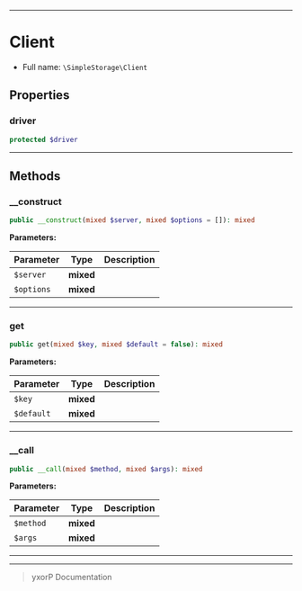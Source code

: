 ***

# Client





* Full name: `\SimpleStorage\Client`



## Properties


### driver



```php
protected $driver
```






***

## Methods


### __construct



```php
public __construct(mixed $server, mixed $options = []): mixed
```








**Parameters:**

| Parameter | Type | Description |
|-----------|------|-------------|
| `$server` | **mixed** |  |
| `$options` | **mixed** |  |




***

### get



```php
public get(mixed $key, mixed $default = false): mixed
```








**Parameters:**

| Parameter | Type | Description |
|-----------|------|-------------|
| `$key` | **mixed** |  |
| `$default` | **mixed** |  |




***

### __call



```php
public __call(mixed $method, mixed $args): mixed
```








**Parameters:**

| Parameter | Type | Description |
|-----------|------|-------------|
| `$method` | **mixed** |  |
| `$args` | **mixed** |  |




***


***
> yxorP Documentation
